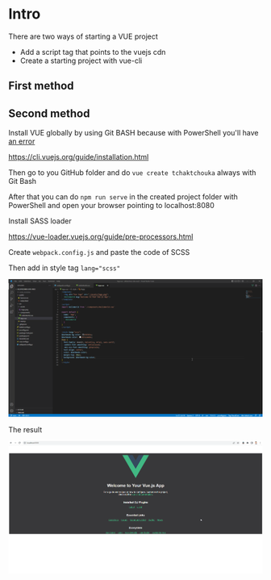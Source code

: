 # Intro

There are two ways of starting a VUE project

* Add a script tag that points to the vuejs cdn
* Create a starting project with vue-cli

## First method

## Second method

Install VUE globally by using Git BASH because with PowerShell you'll have [an error](https://github.com/vuejs/vue-cli/issues/3424#issuecomment-1155131323)

https://cli.vuejs.org/guide/installation.html

Then go to you GitHub folder and do `vue create tchaktchouka` always with Git Bash

After that you can do `npm run serve` in the created project folder with PowerShell and open your browser pointing to localhost:8080

Install SASS loader

https://vue-loader.vuejs.org/guide/pre-processors.html

Create `webpack.config.js` and paste the code of SCSS

Then add in style tag `lang="scss"`

![](j4FieG6ve1.png)

The result

![](0gUifOdjKs.png)
